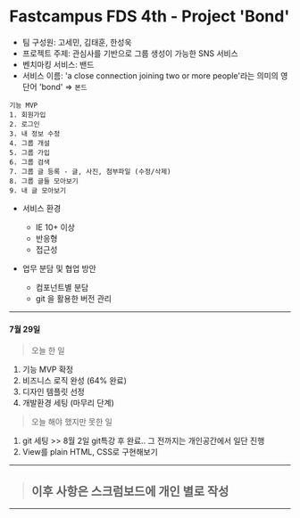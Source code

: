# Fastcampus FDS 4th - Project 'Bond'  

- 팀 구성원: 고세민, 김태훈, 한성욱  
- 프로젝트 주제: 관심사를 기반으로 그룹 생성이 가능한 SNS 서비스 
- 벤치마킹 서비스: 밴드
- 서비스 이름: 'a close connection joining two or more people'라는 의미의 영단어 'bond' => `본드`

```
기능 MVP
1. 회원가입
2. 로그인
3. 내 정보 수정
4. 그룹 개설
5. 그룹 가입
6. 그룹 검색
7. 그룹 글 등록 - 글, 사진, 첨부파일 (수정/삭제)
8. 그룹 글들 모아보기
9. 내 글 모아보기
```  

- 서비스 환경  
  - IE 10+ 이상   
  - 반응형  
  - 접근성  
  
- 업무 분담 및 협업 방안
  - 컴포넌트별 분담
  - git 을 활용한 버전 관리
--------------------------------------------

#### 7월 29일
> 오늘 한 일
  1. 기능 MVP 확정    
  2. 비즈니스 로직 완성 (64% 완료)  
  3. 디자인 템플릿 선정  
  4. 개발환경 세팅 (마무리 단계)

> 오늘 해야 했지만 못한 일
  1. git 세팅 >> 8월 2일 git특강 후 완료.. 그 전까지는 개인공간에서 일단 진행
  2. View를 plain HTML, CSS로 구현해보기

--------------------------------------------  

> ## 이후 사항은 스크럼보드에 개인 별로 작성

--------------------------------------------


